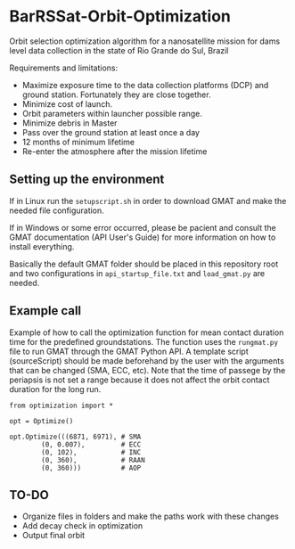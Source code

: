 # BarRSSat-Orbit-Optimization
Orbit selection optimization algorithm for a nanosatellite mission for dams level data collection in the state of Rio Grande do Sul, Brazil

Requirements and limitations:
- Maximize exposure time to the data collection platforms (DCP) and ground station. Fortunately they are close together.
- Minimize cost of launch.
- Orbit parameters within launcher possible range.
- Minimize debris in Master
- Pass over the ground station at least once a day
- 12 months of minimum lifetime
- Re-enter the atmosphere after the mission lifetime

## Setting up the environment

If in Linux run the ```setupscript.sh``` in order to download GMAT and make the needed file configuration. 

If in Windows or some error occurred, please be pacient and consult the GMAT documentation (API User's Guide) for more information on how to install everything.

Basically the default GMAT folder should be placed in this repository root and two configurations in ```api_startup_file.txt``` and ```load_gmat.py``` are needed.

## Example call

Example of how to call the optimization function for mean contact duration time for the predefined groundstations. The function uses the ```rungmat.py``` file to run GMAT through the GMAT Python API. A template script (sourceScript) should be made beforehand by the user with the arguments that can be changed (SMA, ECC, etc). Note that the time of passege by the periapsis is not set a range because it does not affect the orbit contact duration for the long run.  

```
from optimization import *

opt = Optimize()

opt.Optimize(((6871, 6971), # SMA
        (0, 0.007),         # ECC 
        (0, 102),           # INC
        (0, 360),           # RAAN
        (0, 360)))          # AOP
```

## TO-DO

- Organize files in folders and make the paths work with these changes
- Add decay check in optimization
- Output final orbit